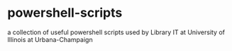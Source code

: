 # powershell-scripts
a collection of useful powershell scripts used by Library IT at University of Illinois at Urbana-Champaign

